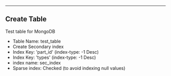 ------------
Create Table
------------
Test table for MongoDB

* Table Name: test_table
* Create Secondary index
 * Index Key: 'part_id' (index-type: -1 Desc)
 * Index Key: 'types' (index-type: -1 Desc)
 * index name: sec_index
 * Sparse index: Checked (to avoid indexing null values)
